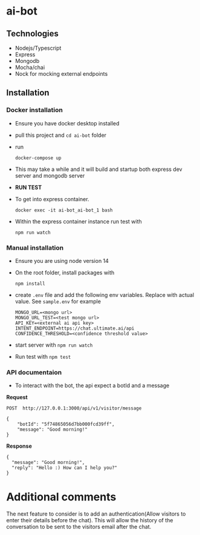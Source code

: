 # ai-bot
## Technologies
* Nodejs/Typescript
* Express
* Mongodb
* Mocha/chai
* Nock for mocking external endpoints
## Installation
### Docker installation
* Ensure you have docker desktop installed
* pull this project and `cd ai-bot` folder
* run
    ```
    docker-compose up
    ```
* This may take a while and it will build and startup both express dev server and mongodb server

* **RUN TEST**
* To get into express container.
  ```
  docker exec -it ai-bot_ai-bot_1 bash
  ```
* Within the express container instance run test with
  ```
  npm run watch
  ```

### Manual installation
* Ensure you are using node version 14
* On the root folder, install packages with
    ```
    npm install
    ```
* create `.env` file and add the following env variables. Replace with actual value. See `sample.env` for example

    ```
    MONGO_URL=<mongo url>
    MONGO_URL_TEST=<test mongo url>
    API_KEY=<external ai api key>
    INTENT_ENDPOINT=https://chat.ultimate.ai/api
    CONFIDENCE_THRESHOLD=<confidence threshold value>
    ```
* start server with `npm run watch`
* Run test with `npm test`

### API documentaion
* To interact with the bot, the api expect a botId and a message

**Request**

    
    POST  http://127.0.0.1:3000/api/v1/visitor/message

    {
        "botId": "5f74865056d7bb000fcd39ff",
        "message": "Good morning!"
    }
    

**Response**
  ```
  {
    "message": "Good morning!",
    "reply": "Hello :) How can I help you?"
  }
  ```

# Additional comments
The next feature to consider is to add an authentication(Allow visitors to enter their details before the chat). This will allow the history of the conversation to be sent to the visitors email after the chat.